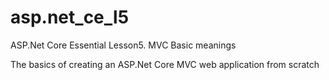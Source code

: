 # asp.net_ce_l5
ASP.Net Core Essential Lesson5. MVC Basic meanings

The basics of creating an ASP.Net Core MVC web application from scratch
